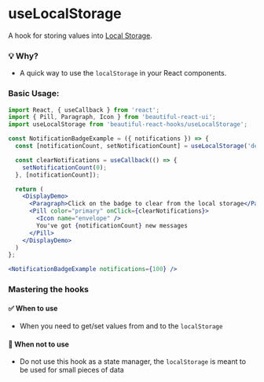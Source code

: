 # useLocalStorage

A hook for storing values into [Local Storage](https://developer.mozilla.org/en-US/docs/Web/API/Window/localStorage).

### 💡 Why?

- A quick way to use the `localStorage` in your React components.

### Basic Usage:

```jsx harmony
import React, { useCallback } from 'react';
import { Pill, Paragraph, Icon } from 'beautiful-react-ui';
import useLocalStorage from 'beautiful-react-hooks/useLocalStorage';

const NotificationBadgeExample = ({ notifications }) => {
  const [notificationCount, setNotificationCount] = useLocalStorage('demo-notification-count', notifications);

  const clearNotifications = useCallback(() => {
    setNotificationCount(0);
  }, [notificationCount]);

  return (
    <DisplayDemo>
      <Paragraph>Click on the badge to clear from the local storage</Paragraph>
      <Pill color="primary" onClick={clearNotifications}>
        <Icon name="envelope" />
        You've got {notificationCount} new messages
      </Pill>
    </DisplayDemo>
  )
};

<NotificationBadgeExample notifications={100} />
```

### Mastering the hooks

#### ✅ When to use

- When you need to get/set values from and to the `localStorage`

#### 🛑 When not to use

- Do not use this hook as a state manager, the `localStorage` is meant to be used for small pieces of data
